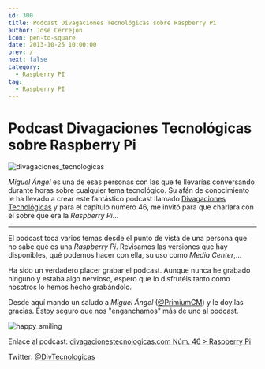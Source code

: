 ```yaml
---
id: 300
title: Podcast Divagaciones Tecnológicas sobre Raspberry Pi
author: Jose Cerrejon
icon: pen-to-square
date: 2013-10-25 10:00:00
prev: /
next: false
category:
  - Raspberry PI
tag:
  - Raspberry PI
---
```


# Podcast Divagaciones Tecnológicas sobre Raspberry Pi

![divagaciones_tecnologicas](/images/2013/10/PrimiumCM.jpg)

*Miguel Ángel* es una de esas personas con las que te llevarías conversando durante horas sobre cualquier tema tecnológico. Su afán de conocimiento le ha llevado a crear este fantástico podcast llamado [Divagaciones Tecnológicas](http://divagacionestecnologicas.com) y para el capítulo número 46, me invitó para que charlara con él sobre qué era la *Raspberry Pi*...

- - -
El podcast toca varios temas desde el punto de vista de una persona que no sabe qué es una *Raspberry Pi*. Revisamos las versiones que hay disponibles, qué podemos hacer con ella, su uso como *Media Center*,...

Ha sido un verdadero placer grabar el podcast. Aunque nunca he grabado ninguno y estaba algo nervioso, espero que lo disfrutéis tanto como nosotros lo hemos hecho grabándolo.

Desde aquí mando un saludo a *Miguel Ángel* ([@PrimiumCM](https://twitter.com/PrimiumCM)) y le doy las gracias. Estoy seguro que nos "enganchamos" más de uno al podcast.

![happy_smiling](/css/sm/happy_smiling.png)

Enlace al podcast: [divagacionestecnologicas.com Núm. 46 > Raspberry Pi](http://divagacionestecnologicas.com/2013/10/raspberry-pi/)

Twitter: [@DivTecnologicas](http://www.twitter.com/DivTecnologicas)